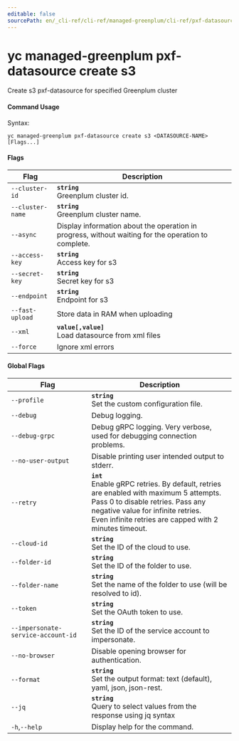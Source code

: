 ```yaml
---
editable: false
sourcePath: en/_cli-ref/cli-ref/managed-greenplum/cli-ref/pxf-datasource/create/s3.md
---
```


# yc managed-greenplum pxf-datasource create s3

Create s3 pxf-datasource for specified Greenplum cluster

#### Command Usage

Syntax: 

`yc managed-greenplum pxf-datasource create s3 <DATASOURCE-NAME> [Flags...]`

#### Flags

| Flag | Description |
|----|----|
|`--cluster-id`|<b>`string`</b><br/>Greenplum cluster id.|
|`--cluster-name`|<b>`string`</b><br/>Greenplum cluster name.|
|`--async`|Display information about the operation in progress, without waiting for the operation to complete.|
|`--access-key`|<b>`string`</b><br/>Access key for s3|
|`--secret-key`|<b>`string`</b><br/>Secret key for s3|
|`--endpoint`|<b>`string`</b><br/>Endpoint for s3|
|`--fast-upload`|Store data in RAM when uploading|
|`--xml`|<b>`value[,value]`</b><br/>Load datasource from xml files|
|`--force`|Ignore xml errors|

#### Global Flags

| Flag | Description |
|----|----|
|`--profile`|<b>`string`</b><br/>Set the custom configuration file.|
|`--debug`|Debug logging.|
|`--debug-grpc`|Debug gRPC logging. Very verbose, used for debugging connection problems.|
|`--no-user-output`|Disable printing user intended output to stderr.|
|`--retry`|<b>`int`</b><br/>Enable gRPC retries. By default, retries are enabled with maximum 5 attempts.<br/>Pass 0 to disable retries. Pass any negative value for infinite retries.<br/>Even infinite retries are capped with 2 minutes timeout.|
|`--cloud-id`|<b>`string`</b><br/>Set the ID of the cloud to use.|
|`--folder-id`|<b>`string`</b><br/>Set the ID of the folder to use.|
|`--folder-name`|<b>`string`</b><br/>Set the name of the folder to use (will be resolved to id).|
|`--token`|<b>`string`</b><br/>Set the OAuth token to use.|
|`--impersonate-service-account-id`|<b>`string`</b><br/>Set the ID of the service account to impersonate.|
|`--no-browser`|Disable opening browser for authentication.|
|`--format`|<b>`string`</b><br/>Set the output format: text (default), yaml, json, json-rest.|
|`--jq`|<b>`string`</b><br/>Query to select values from the response using jq syntax|
|`-h`,`--help`|Display help for the command.|
